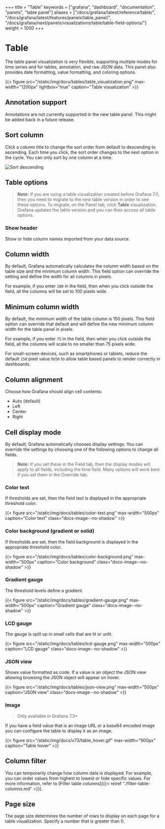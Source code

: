 +++
title = "Table"
keywords = ["grafana", "dashboard", "documentation", "panels", "table panel"]
aliases = ["/docs/grafana/latest/reference/table/", "/docs/grafana/latest/features/panels/table_panel/", "/docs/grafana/next/panels/visualizations/table/table-field-options/"]
weight = 1000
+++

# Table

The table panel visualization is very flexible, supporting multiple modes for time series and for tables, annotation, and raw JSON data. This panel also provides date formatting, value formatting, and coloring options.

{{< figure src="/static/img/docs/tables/table_visualization.png" max-width="1200px" lightbox="true" caption="Table visualization" >}}

## Annotation support

Annotations are not currently supported in the new table panel. This might be added back in a future release.

## Sort column

Click a column title to change the sort order from default to descending to ascending. Each time you click, the sort order changes to the next option in the cycle. You can only sort by one column at a time.

![Sort descending](/static/img/docs/tables/sort-descending.png 'Sort descending')

## Table options

> **Note:** If you are using a table visualization created before Grafana 7.0, then you need to migrate to the new table version in order to see these options. To migrate, on the Panel tab, click **Table** visualization. Grafana updates the table version and you can then access all table options.

### Show header

Show or hide column names imported from your data source.

## Column width

By default, Grafana automatically calculates the column width based on the table size and the minimum column width. This field option can override the setting and define the width for all columns in pixels.

For example, if you enter `100` in the field, then when you click outside the field, all the columns will be set to 100 pixels wide.

## Minimum column width

By default, the minimum width of the table column is 150 pixels. This field option can override that default and will define the new minimum column width for the table panel in pixels.

For example, if you enter `75` in the field, then when you click outside the field, all the columns will scale to no smaller than 75 pixels wide.

For small-screen devices, such as smartphones or tablets, reduce the default `150` pixel value to`50` to allow table based panels to render correctly in dashboards.

## Column alignment

Choose how Grafana should align cell contents:

- Auto (default)
- Left
- Center
- Right

## Cell display mode

By default, Grafana automatically chooses display settings. You can override the settings by choosing one of the following options to change all fields.

> **Note:** If you set these in the Field tab, then the display modes will apply to all fields, including the time field. Many options will work best if you set them in the Override tab.

### Color text

If thresholds are set, then the field text is displayed in the appropriate threshold color.

{{< figure src="/static/img/docs/tables/color-text.png" max-width="500px" caption="Color text" class="docs-image--no-shadow" >}}

### Color background (gradient or solid)

If thresholds are set, then the field background is displayed in the appropriate threshold color.

{{< figure src="/static/img/docs/tables/color-background.png" max-width="500px" caption="Color background" class="docs-image--no-shadow" >}}

### Gradient gauge

The threshold levels define a gradient.

{{< figure src="/static/img/docs/tables/gradient-gauge.png" max-width="500px" caption="Gradient gauge" class="docs-image--no-shadow" >}}

### LCD gauge

The gauge is split up in small cells that are lit or unlit.

{{< figure src="/static/img/docs/tables/lcd-gauge.png" max-width="500px" caption="LCD gauge" class="docs-image--no-shadow" >}}

### JSON view

Shows value formatted as code. If a value is an object the JSON view allowing browsing the JSON object will appear on hover.

{{< figure src="/static/img/docs/tables/json-view.png" max-width="500px" caption="JSON view" class="docs-image--no-shadow" >}}

### Image

> Only available in Grafana 7.3+

If you have a field value that is an image URL or a base64 encoded image you can configure the table to display it as an image.

{{< figure src="/static/img/docs/v73/table_hover.gif" max-width="900px" caption="Table hover" >}}

## Column filter

You can temporarily change how column data is displayed. For example, you can order values from highest to lowest or hide specific values. For more information, refer to [Filter table columns]({{< relref "./filter-table-columns.md" >}}).

## Page size

The page size determines the number of rows to display on each page for a table visualization. Specify a number that is greater than 0.
